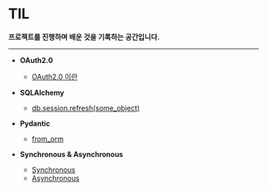 # TIL

**프로젝트를 진행하며 배운 것을 기록하는 공간입니다.**
- - -
* **OAuth2.0**
  * [OAuth2.0 이란](https://github.com/teeinn/TIL/blob/main/OAuth2.0/OAuth2.0.md)

* **SQLAlchemy**
  * [db.session.refresh(some_object)](https://github.com/teeinn/TIL/blob/main/SQLAlchemy/db.session.refresh(some_object).md)

* **Pydantic**
  * [from_orm](https://github.com/teeinn/TIL/blob/main/Pydantic/from_orm.md)


* **Synchronous & Asynchronous**
  * [Synchronous](https://github.com/teeinn/TIL/blob/main/Synchronous%20%26%20Asynchronous/Synchronous.md)
  * [Asynchronous](https://github.com/teeinn/TIL/blob/main/Synchronous%20%26%20Asynchronous/Asynchronous.md)

